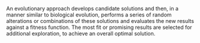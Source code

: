An evolutionary approach develops candidate solutions and then, in a manner similar to biological evolution, performs a series of random alterations or combinations of these solutions and evaluates the new results against a fitness function. The most fit or promising results are selected for additional exploration, to achieve an overall optimal solution.
